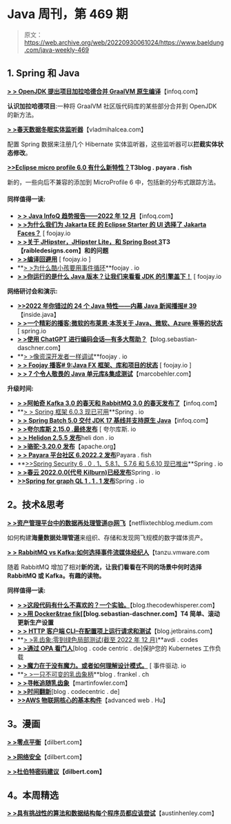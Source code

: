 # Java 周刊，第 469 期

> 原文：<https://web.archive.org/web/20220930061024/https://www.baeldung.com/java-weekly-469>

## 1. **Spring 和 Java**

**[> > OpenJDK 提出项目加拉哈德合并 GraalVM 原生编译](https://web.archive.org/web/20221223224232/https://www.infoq.com/news/2022/12/openjdk-galahad-Dec22/?utm_campaign=infoq_content&utm_source=infoq&utm_medium=feed&utm_term=Java)**【infoq.com】

**认识加拉哈德项目**:一种将 GraalVM 社区版代码库的某些部分合并到 OpenJDK 的新方法。

**[> >春天数据冬眠实体监听器](https://web.archive.org/web/20221223224232/https://vladmihalcea.com/spring-hibernate-entity-listeners/)**【vladmihalcea.com】

配置 Spring 数据来注册几个 Hibernate 实体监听器，这些监听器可以**拦截实体状态修改**。

**[>>Eclipse micro profile 6.0 有什么新特性？](https://web.archive.org/web/20221223224232/https://blog.payara.fish/whats-new-eclipse-microprofile-6.0)T3blog . payara . fish**

新的，一些向后不兼容的添加到 MicroProfile 6 中，包括新的分布式跟踪方法。

#### **同样值得一读:**

*   **[> > Java InfoQ 趋势报告——2022 年 12 月](https://web.archive.org/web/20221223224232/https://www.infoq.com/articles/java-jvm-trends-2022/)**【infoq.com】
*   **[> >为什么我们为 Jakarta EE 的 Eclipse Starter 的 UI 选择了 Jakarta Faces？](https://web.archive.org/web/20221223224232/https://foojay.io/today/why-did-we-choose-jakarta-faces-for-the-ui-of-the-eclipse-starter-for-jakarta-ee/)** [ foojay.io
*   **[> >关于 JHipster，JHipster Lite，和 Spring Boot 3](https://web.archive.org/web/20221223224232/https://raibledesigns.com/rd/entry/questions_about_jhipster_jhipster_lite)T3【raibledesigns.com】和的问题**
*   **[> >编译回避用](https://web.archive.org/web/20221223224232/https://foojay.io/today/compilation-avoidance-with-gradle/)** [ foojay.io ]
*   **[> >为什么酷小孩要用事件循环](https://web.archive.org/web/20221223224232/https://foojay.io/today/why-the-cool-kids-use-event-loops/)**foojay . io
*   **[> >你运行的是什么 Java 版本？让我们来看看 JDK 的引擎盖下！](https://web.archive.org/web/20221223224232/https://foojay.io/today/what-java-version-are-you-running-lets-take-a-look-under-the-hood-of-the-jdk/)** [ foojay.io

**网络研讨会和演示:**

*   **[>>2022 年你错过的 24 个 Java 特性——内幕 Java 新闻播报# 39](https://web.archive.org/web/20221223224232/https://inside.java/2022/12/15/newscast-39/)**【inside.java】
*   **[> >一个精彩的播客:微软的布莱恩·本茨关于 Java、微软、Azure 等等的状态](https://web.archive.org/web/20221223224232/https://spring.io/blog/2022/12/15/a-bootiful-podcast-microsoft-s-brian-benz-on-the-state-of-java-microsoft-azure-and-so-much-more)** [ spring.io
*   **[> >使用 ChatGPT 进行编码会话—有多大帮助？](https://web.archive.org/web/20221223224232/https://blog.sebastian-daschner.com/entries/coding-session-chatgpt)**【blog.sebastian-daschner.com】
*   **[> >像资深开发者一样调试](https://web.archive.org/web/20221223224232/https://foojay.io/today/debug-like-a-senior-developer/)**foojay . io
*   **[> > Foojay 播客# 9:Java FX 框架、库和项目的状态](https://web.archive.org/web/20221223224232/https://foojay.io/today/foojay-podcast-9/)** [ foojay.io ]
*   [**> > 7 个令人敬畏的 Java 单元库&集成测试**](https://web.archive.org/web/20221223224232/https://www.youtube.com/watch?v=JVPHSdHViMg)【marcobehler.com】

**升级时间:**

*   **[> >阿帕奇 Kafka 3.0 的春天和 RabbitMQ 3.0 的春天发布了](https://web.archive.org/web/20221223224232/https://www.infoq.com/news/2022/12/spring-apache-kafka-rabbitmq-3/?utm_campaign=infoq_content&utm_source=infoq&utm_medium=feed&utm_term=Java)**【infoq.com】
*   **[> > Spring 框架 6.0.3 现已可用](https://web.archive.org/web/20221223224232/https://spring.io/blog/2022/12/15/spring-framework-6-0-3-available-now)**Spring . io
*   **[> > Spring Batch 5.0 交付 JDK 17 基线并支持原生 Java](https://web.archive.org/web/20221223224232/https://www.infoq.com/news/2022/12/spring-batch-5-released/?utm_campaign=infoq_content&utm_source=infoq&utm_medium=feed&utm_term=Java)**【infoq.com】
*   [**> >夸尔库斯 2.15.0 .最终发布**](https://web.archive.org/web/20221223224232/https://github.com/quarkusio/quarkus/releases/tag/2.15.0.Final) [ 夸尔库斯. io
*   [**> > Helidon 2.5.5 发布**](https://web.archive.org/web/20221223224232/https://github.com/helidon-io/helidon/releases/tag/2.5.5)heli don . io
*   **[> >骆驼-3.20.0 发布](https://web.archive.org/web/20221223224232/https://github.com/apache/camel/releases/tag/camel-3.20.0)**【apache.org】
*   [**> > Payara 平台社区 6.2022.2 发布**](https://web.archive.org/web/20221223224232/https://github.com/payara/Payara/releases/tag/payara-server-6.2022.2)Payara . fish
*   **[>>Spring Security 6 . 0 . 1、5.8.1、5.7.6 和 5.6.10 现已推出](https://web.archive.org/web/20221223224232/https://spring.io/blog/2022/12/19/spring-security-6-0-1-5-8-1-5-7-6-and-5-6-10-available-now)**Spring . io
*   [**> >春云 2022.0.0(代号 Kilburn)已经发布**](https://web.archive.org/web/20221223224232/https://spring.io/blog/2022/12/16/spring-cloud-2022-0-0-codename-kilburn-has-been-released)Spring . io
*   [**>>Spring for graph QL 1 . 1 . 1 发布**](https://web.archive.org/web/20221223224232/https://spring.io/blog/2022/12/20/spring-for-graphql-1-1-1-released)Spring . io

## **2。技术&思考**

**[> >资产管理平台中的数据再处理管道@网飞](https://web.archive.org/web/20221223224232/https://netflixtechblog.medium.com/data-reprocessing-pipeline-in-asset-management-platform-netflix-46fe225c35c9?source=rss-c3aeaf49d8a4------2)**【netflixtechblog.medium.com

如何构建**海量数据处理管道**来组织、存储和发现网飞规模的数字媒体资产。

**[> > RabbitMQ vs Kafka:如何选择事件流媒体经纪人](https://web.archive.org/web/20221223224232/https://tanzu.vmware.com/content/blog/rabbitmq-event-streaming-broker)**【tanzu.vmware.com

随着 RabbitMQ 增加了相对**新的流，让我们看看在不同的场景中何时选择 RabbitMQ 或 Kafka。有趣的读物。**

**同样值得一读:**

*   **[> >这段代码有什么不喜欢的？一个实验。](https://web.archive.org/web/20221223224232/https://blog.thecodewhisperer.com/permalink/whats-not-to-like-about-this-code-1)**【blog.thecodewhisperer.com】
*   **[> >用 Docker&trae fik](https://web.archive.org/web/20221223224232/https://blog.sebastian-daschner.com/entries/rolling-updates-production-traefik)[【blog.sebastian-daschner.com】T4 简单、滚动更新生产设置**
*   **[> > HTTP 客户端 CLI–在配置项上运行请求和测试](https://web.archive.org/web/20221223224232/https://blog.jetbrains.com/idea/2022/12/http-client-cli-run-requests-and-tests-on-ci/)**【blog.jetbrains.com】
*   **[> >乳齿象:零到绿色局部测试(截至 2022 年 12 月)](https://web.archive.org/web/20221223224232/https://avdi.codes/mastodon-zero-to-green-tests-locally-as-of-december-2022/)**avdi . codes
*   **[> >通过 OPA 看门人](https://web.archive.org/web/20221223224232/https://blog.codecentric.de/secure-your-kubernetes-workloads-with-opa-gatekeeper)**[blog . code centric . de]保护您的 Kubernetes 工作负载
*   **[> >魔力在于没有魔力。或者如何理解设计模式。](https://web.archive.org/web/20221223224232/https://event-driven.io/en/the_magic_is_that_there_is_no_magic/)** [ 事件驱动. io
*   **[> >一只不可变的乳齿象柄](https://web.archive.org/web/20221223224232/https://blog.frankel.ch/immutable-mastodon-handle/)**blog . frankel . ch
*   **[> >寻帐追随乳齿象](https://web.archive.org/web/20221223224232/https://martinfowler.com/articles/exploring-mastodon.html#finding-accounts-to-follow)**【martinfowler.com】
*   [**> >时间翻新**](https://web.archive.org/web/20221223224232/https://blog.codecentric.de/time-to-renovate)[blog . codecentric . de]
*   [**>>AWS 物联网核心的基本构件**](https://web.archive.org/web/20221223224232/https://advancedweb.hu/the-basic-building-blocks-of-aws-iot-core/)【advanced web . Hu】

## **3。漫画**

[**> >零点平衡**](https://web.archive.org/web/20221223224232/https://dilbert.com/strip/2022-12-23)【dilbert.com】

[**> >网络安全**](https://web.archive.org/web/20221223224232/https://dilbert.com/strip/2022-12-22)【dilbert.com】

**[> >杜伯特密码建议](https://web.archive.org/web/20221223224232/https://dilbert.com/strip/2022-12-21)【dilbert.com】**

## **4。本周精选**

**[> >具有挑战性的算法和数据结构每个程序员都应该尝试](https://web.archive.org/web/20221223224232/https://austinhenley.com/blog/challengingalgorithms.html)**【austinhenley.com】